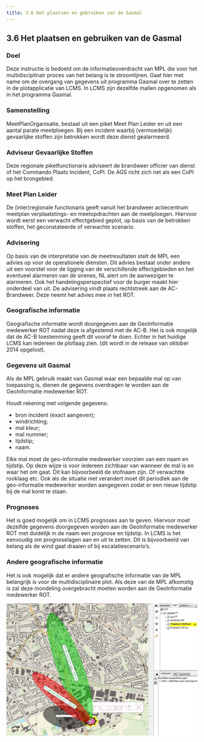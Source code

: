```yaml
---
title: 3.6 Het plaatsen en gebruiken van de Gasmal
---
```


## 3.6 Het plaatsen en gebruiken van de Gasmal

### Doel
Deze instructie is bedoeld om de informatieoverdracht van MPL die voor het multidisciplinair
proces van het belang is te stroomlijnen. Gaat hier met name om de overgang van gegevens
uit programma Gasmal over te zetten in de plotapplicatie van LCMS. In LCMS zijn dezelfde
mallen opgenomen als in het programma Gasmal.

### Samenstelling
MeetPlanOrganisatie, bestaat uit een piket Meet Plan Leider en uit een aantal parate
meetploegen. Bij een incident waarbij (vermoedelijk) gevaarlijke stoffen zijn betrokken wordt
deze dienst gealarmeerd.

### Adviseur Gevaarlijke Stoffen
Deze regionale piketfunctionaris adviseert de brandweer officier van dienst of het
Commando Plaats Incident, CoPI. De AGS richt zich net als een CoPI op het brongebied.

### Meet Plan Leider

De (inter)regionale functionaris geeft vanuit het brandweer actiecentrum meetplan verplaatstings- en meetopdrachten aan de meetploegen. Hiervoor wordt eerst een verwacht effectgebied geplot, op basis van de betrokken stoffen, het geconstateerde of verwachte scenario.

### Advisering
Op basis van de interpretatie van de meetresultaten stelt de MPL een advies op voor de
operationele diensten. Dit advies bestaat onder andere uit een voorstel voor de ligging van
de verschillende effectgebieden en het eventueel alarmeren van de sirenes, NL alert om de
aanwezigen te alarmeren. Ook het handelingsperspectief voor de burger maakt hier
onderdeel van uit. De advisering vindt plaats rechtstreek aan de AC-Brandweer. Deze neemt
het advies mee in het ROT.

### Geografische informatie
Geografische informatie wordt doorgegeven aan de GeoInformatie medewerker ROT nadat
deze is afgestemd met de AC-B. Het is ook mogelijk dat de AC-B toestemming geeft dit
vooraf te doen. Echter in het huidige LCMS kan iedereen de plotlaag zien. (dit wordt in de
release van oktober 2014 opgelost).

### Gegevens uit Gasmal
Als de MPL gebruik maakt van Gasmal waar een bepaalde mal op van toepassing is, dienen
de gegevens overdragen te worden aan de GeoInformatie medewerker ROT.

Houdt rekening met volgende gegevens:
- bron incident (exact aangeven);
- windrichting;
- mal kleur;
- mal nummer;
- tijdstip;
- naam.

Elke mal moet de geo-informatie medewerker voorzien van een naam en tijdstip. Op deze
wijze is voor iedereen zichtbaar van wanneer de mal is en waar het om gaat. Dit kan
bijvoorbeeld de stofnaam zijn. Of verwachtte rooklaag etc.
Ook als de situatie niet verandert moet dit periodiek aan de geo-informatie medewerker
worden aangegeven zodat er een nieuw tijdstip bij de mal komt te staan.

### Prognoses
Het is goed mogelijk om in LCMS prognoses aan te geven. Hiervoor moet dezelfde
gegevens doorgegeven worden aan de GeoInformatie medewerker ROT met duidelijk in de
naam een prognose en tijdstip. In LCMS is het eenvoudig om prognoselagen aan en uit te
zetten. Dit is bijvoorbeeld van belang als de wind gaat draaien of bij escalatiescenario’s.

### Andere geografische informatie
Het is ook mogelijk dat er andere geografische informatie van de MPL belangrijk is voor de
multidisciplinaire plot. Als deze van de MPL afkomstig is zal deze mondeling overgebracht
moeten worden aan de GeoInformatie medewerker ROT.

![Gasmalafbeelding](images/195.jpg)
